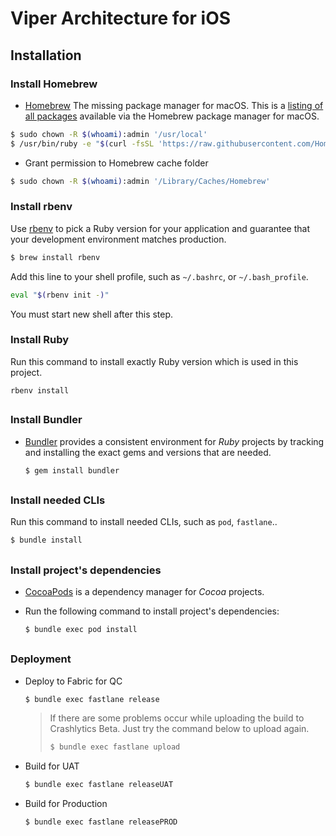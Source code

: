 # Viper Architecture for iOS

## Installation

### Install Homebrew

- [Homebrew](http://brew.sh) The missing package manager for macOS. This is a [listing of all packages](https://formulae.brew.sh/formula/) available via the Homebrew package manager for macOS.

```bash
$ sudo chown -R $(whoami):admin '/usr/local'
$ /usr/bin/ruby -e "$(curl -fsSL 'https://raw.githubusercontent.com/Homebrew/install/master/install')"
```

- Grant permission to Homebrew cache folder

```bash
$ sudo chown -R $(whoami):admin '/Library/Caches/Homebrew'
```

### Install rbenv

Use [rbenv](https://github.com/rbenv/rbenv) to pick a Ruby version for your application and guarantee that your development environment matches production.

```bash
$ brew install rbenv
```

Add this line to your shell profile, such as `~/.bashrc`, or `~/.bash_profile`.

```bash
eval "$(rbenv init -)"
```

You must start new shell after this step.

### Install Ruby

Run this command to install exactly Ruby version which is used in this project.

  ```
  rbenv install
  ```

##

### Install Bundler

* [Bundler](https://bundler.io/) provides a consistent environment for _Ruby_ projects by tracking and installing the exact gems and versions that are needed.

  ```bash
  $ gem install bundler
  ```

##

### Install needed CLIs

Run this command to install needed CLIs, such as `pod`, `fastlane`..

  ```bash
  $ bundle install
  ```

##

### Install project's dependencies

- [CocoaPods](http://cocoapods.org) is a dependency manager for _Cocoa_ projects.
- Run the following command to install project's dependencies:

  ```bash
  $ bundle exec pod install
  ```

##

### Deployment

- Deploy to Fabric for QC

  ```bash
  $ bundle exec fastlane release
  ```

  > If there are some problems occur while uploading the build to Crashlytics Beta. Just try the command below to upload again.
  >
  > ```bash
  > $ bundle exec fastlane upload
  > ```

- Build for UAT

  ```bash
  $ bundle exec fastlane releaseUAT
  ```

- Build for Production

  ```bash
  $ bundle exec fastlane releasePROD
  ```
